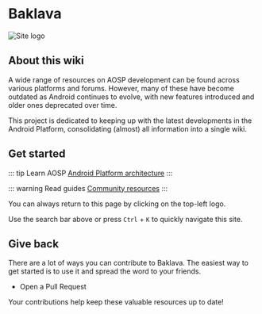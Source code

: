 # Baklava
![Site logo](/icons/studio_platform.svg)
## About this wiki
A wide range of resources on AOSP development can be found across various platforms and forums. However, many of these have become outdated as Android continues to evolve, with new features introduced and older ones deprecated over time.

This project is dedicated to keeping up with the latest developments in the Android Platform, consolidating (almost) all information into a single wiki.

## Get started
::: tip Learn AOSP
[Android Platform architecture](architecture/index.md)
:::

::: warning Read guides
[Community resources](community/index.md)
:::

You can always return to this page by clicking on the top-left logo.

Use the search bar above or press `Ctrl` + `K` to quickly navigate this site.

## Give back
There are a lot of ways you can contribute to Baklava. The easiest way to get started is to use it and spread the word to your friends.
- Open a Pull Request

Your contributions help keep these valuable resources up to date!